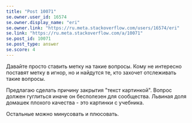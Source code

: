 ```yaml
---
title: "Post 10071"
se.owner.user_id: 16574
se.owner.display_name: "eri"
se.owner.link: "https://ru.meta.stackoverflow.com/users/16574/eri"
se.link: "https://ru.meta.stackoverflow.com/a/10071"
se.post_id: 10071
se.post_type: answer
se.score: 4
---
```

<p>Давайте просто ставить метку на такие вопросы. Кому не интересно поставят метку в игнор, но и найдутся те, кто захочет отслеживать такие вопросы. </p>

<p>Предлагаю сделать причину закрытия "текст картинкой". Вопрос должен гуглиться иначе он бесполезен для сообщества. Львиная доля домашек плохого качества - это картинки с учебника.</p>

<p>Остальные можно минусовать и плюсовать. </p>
